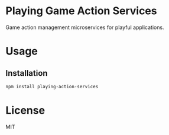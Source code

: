 Playing Game Action Services
============================

Game action management microservices for playful applications.

# Usage

## Installation

```bash
npm install playing-action-services
```

# License

MIT